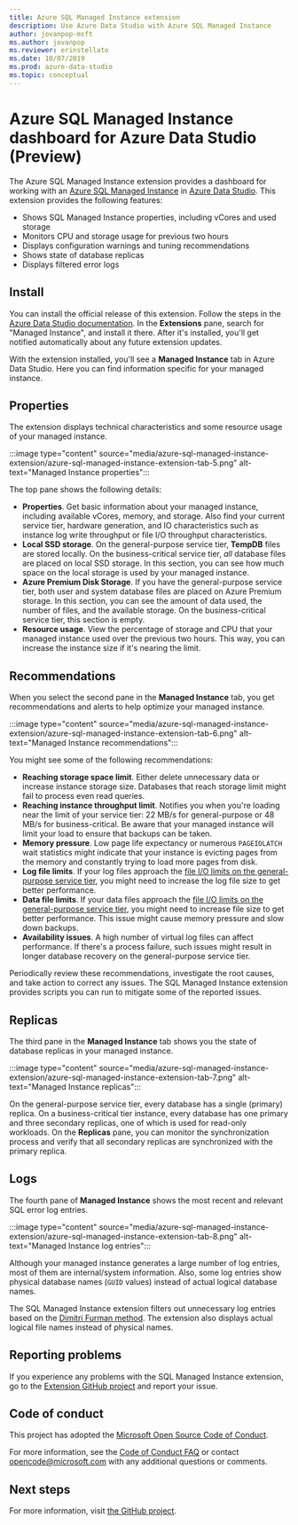 ```yaml
---
title: Azure SQL Managed Instance extension
description: Use Azure Data Studio with Azure SQL Managed Instance
author: jovanpop-msft
ms.author: jovanpop
ms.reviewer: erinstellato
ms.date: 10/07/2019
ms.prod: azure-data-studio
ms.topic: conceptual
---
```


# Azure SQL Managed Instance dashboard for Azure Data Studio (Preview)

The Azure SQL Managed Instance extension provides a dashboard for working with an [Azure SQL Managed Instance](/azure/sql-database/sql-database-managed-instance-index) in [Azure Data Studio](https://github.com/Microsoft/azuredatastudio). This extension provides the following features:

- Shows SQL Managed Instance properties, including vCores and used storage
- Monitors CPU and storage usage for previous two hours
- Displays configuration warnings and tuning recommendations
- Shows state of database replicas
- Displays filtered error logs

## Install

You can install the official release of this extension. Follow the steps
in the [Azure Data Studio documentation](./add-extensions.md).
In the **Extensions** pane, search for "Managed Instance", and install it there. After it's installed, you'll get notified automatically about any future extension updates.

With the extension installed, you'll see a **Managed Instance** tab in Azure Data Studio. Here you can find information specific for your managed instance.

## Properties

The extension displays technical characteristics and some resource usage of your managed instance.

:::image type="content" source="media/azure-sql-managed-instance-extension/azure-sql-managed-instance-extension-tab-5.png" alt-text="Managed Instance properties":::

The top pane shows the following details:

- **Properties**. Get basic information about your managed instance, including available vCores, memory, and storage. Also find your current service tier, hardware generation, and IO characteristics such as instance log write throughput or file I/O throughput characteristics.
- **Local SSD storage**. On the general-purpose service tier, **TempDB** files are stored locally. On the business-critical service tier, _all_ database files are placed on local SSD storage. In this section, you can see how much space on the local storage is used by your managed instance.
- **Azure Premium Disk Storage**. If you have the general-purpose service tier, both user and system database files are placed on Azure Premium storage. In this section, you can see the amount of data used, the number of files, and the available storage. On the business-critical service tier, this section is empty.
- **Resource usage**. View the percentage of storage and CPU that your managed instance used over the previous two hours. This way, you can increase the instance size if it's nearing the limit.

## Recommendations

When you select the second pane in the **Managed Instance** tab, you get recommendations and alerts to help optimize your managed instance.

:::image type="content" source="media/azure-sql-managed-instance-extension/azure-sql-managed-instance-extension-tab-6.png" alt-text="Managed Instance recommendations":::

You might see some of the following recommendations:

- **Reaching storage space limit**. Either delete unnecessary data or increase instance storage size. Databases that reach storage limit might fail to process even read queries.
- **Reaching instance throughput limit**. Notifies you when you're loading near the limit of your service tier: 22 MB/s for general-purpose or 48 MB/s for business-critical. Be aware that your managed instance will limit your load to ensure that backups can be taken.
- **Memory pressure**. Low page life expectancy or numerous `PAGEIOLATCH` wait statistics might indicate that your instance is evicting pages from the memory and constantly trying to load more pages from disk.
- **Log file limits**. If your log files approach the [file I/O limits on the general-purpose service tier](/azure/sql-database/sql-database-managed-instance-resource-limits#file-io-characteristics-in-general-purpose-tier), you might need to increase the log file size to get better performance.
- **Data file limits**. If your data files approach the [file I/O limits on the general-purpose service tier](/azure/sql-database/sql-database-managed-instance-resource-limits#file-io-characteristics-in-general-purpose-tier), you might need to increase file size to get better performance. This issue might cause memory pressure and slow down backups.
- **Availability issues**. A high number of virtual log files can affect performance. If there's a process failure, such issues might result in longer database recovery on the general-purpose service tier.

Periodically review these recommendations, investigate the root causes, and take action to correct any issues. The SQL Managed Instance extension provides scripts you can run to mitigate some of the reported issues.

## Replicas

The third pane in the **Managed Instance** tab shows you the state of database replicas in your managed instance.

:::image type="content" source="media/azure-sql-managed-instance-extension/azure-sql-managed-instance-extension-tab-7.png" alt-text="Managed Instance replicas":::

On the general-purpose service tier, every database has a single (primary) replica. On a business-critical tier instance, every database has one primary and three secondary replicas, one of which is used for read-only workloads. On the **Replicas** pane, you can monitor the synchronization process and verify that all secondary replicas are synchronized with the primary replica.

## Logs

The fourth pane of **Managed Instance** shows the most recent and relevant SQL error log entries.

:::image type="content" source="media/azure-sql-managed-instance-extension/azure-sql-managed-instance-extension-tab-8.png" alt-text="Managed Instance log entries":::

Although your managed instance generates a large number of log entries, most of them are internal/system information. Also, some log entries show physical database names (`GUID` values) instead of actual logical database names.

The SQL Managed Instance extension filters out unnecessary log entries based on the [Dimitri Furman method](https://techcommunity.microsoft.com/t5/DataCAT/Azure-SQL-DB-Managed-Instance-sp-readmierrorlog/ba-p/305506). The extension also displays actual logical file names instead of physical names.

## Reporting problems

If you experience any problems with the SQL Managed Instance extension, go to the [Extension GitHub project](https://github.com/JocaPC/AzureDataStudio-Managed-Instance/issues) and report your issue.

## Code of conduct

This project has adopted the [Microsoft Open Source Code of Conduct](https://opensource.microsoft.com/codeofconduct/).

For more information, see the [Code of Conduct FAQ](https://opensource.microsoft.com/codeofconduct/faq/) or contact [opencode@microsoft.com](mailto:opencode@microsoft.com) with any additional questions or comments.

## Next steps

For more information, visit [the GitHub project](https://github.com/JocaPC/AzureDataStudio-Managed-Instance/).

